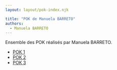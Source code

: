 ```yaml
---
layout: layout/pok-index.njk

title: "POK de Manuela BARRETO"
authors:
  - Manuela BARRETO
---
```


Ensemble des POK réalisés par Manuela BARRETO.

- [POK 1](./temps-1)
- [POK 2](./temps-2)
- [POK 3](./temps-3)

